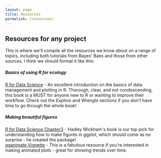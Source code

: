 ```yaml
---
layout: page
title: Resources
permalink: /resources/
---
```


## Resources for any project

This is where we'll compile all the resources we know about on a range of topics, including both tutorials from Bayes' Baes and those from other sources. I think we should format it like this:

##### Basics of using R for ecology

[R for Data Science](https://r4ds.had.co.nz/) - An excellent introduction on the basics of data management and plotting in R. Thorough, clear, and not condescending, this book is a MUST for anyone new to R or wanting to improve their workflow. Check out the *Explore* and *Wrangle* sections if you don't have time to go through the whole book!

##### Making beautiful figures

[R for Data Science Chapter3](https://r4ds.had.co.nz/data-visualisation.html) - Hadley Wickham's book is our top pick for understanding how to make figures in ggplot, which should come as no surprise - he created the package!\
[gganimate Vignette](https://gganimate.com/articles/gganimate.html) - This is a fabulous resource if you're interested in making animated plots - great for showing trends over time.
